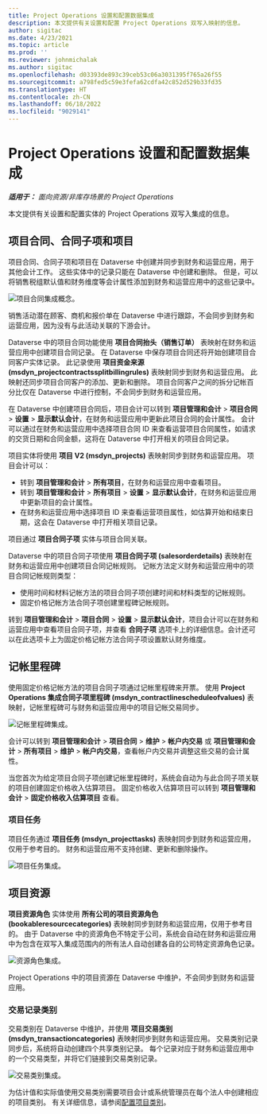 ```yaml
---
title: Project Operations 设置和配置数据集成
description: 本文提供有关设置和配置 Project Operations 双写入映射的信息。
author: sigitac
ms.date: 4/23/2021
ms.topic: article
ms.prod: ''
ms.reviewer: johnmichalak
ms.author: sigitac
ms.openlocfilehash: d03393de893c39ceb53c06a3031395f765a26f55
ms.sourcegitcommit: a798fed5c59e3fefa62cdfa42c852d529b33fd35
ms.translationtype: HT
ms.contentlocale: zh-CN
ms.lasthandoff: 06/18/2022
ms.locfileid: "9029141"
---
```

# <a name="project-operations-setup-and-configuration-data-integration"></a>Project Operations 设置和配置数据集成

_**适用于：** 面向资源/非库存场景的 Project Operations_

本文提供有关设置和配置实体的 Project Operations 双写入集成的信息。

## <a name="project-contracts-contract-lines-and-projects"></a>项目合同、合同子项和项目

项目合同、合同子项和项目在 Dataverse 中创建并同步到财务和运营应用，用于其他会计工作。 这些实体中的记录只能在 Dataverse 中创建和删除。 但是，可以将销售税组默认值和财务维度等会计属性添加到财务和运营应用中的这些记录中。

  ![项目合同集成概念。](./media/1ProjectContract.jpg)

销售活动潜在顾客、商机和报价单在 Dataverse 中进行跟踪，不会同步到财务和运营应用，因为没有与此活动关联的下游会计。

Dataverse 中的项目合同功能使用 **项目合同抬头（销售订单）** 表映射在财务和运营应用中创建项目合同记录。 在 Dataverse 中保存项目合同还将开始创建项目合同客户实体记录。 此记录使用 **项目资金来源 (msdyn\_projectcontractssplitbillingrules)** 表映射同步到财务和运营应用。 此映射还同步项目合同客户的添加、更新和删除。 项目合同客户之间的拆分记帐百分比仅在 Dataverse 中进行控制，不会同步到财务和运营应用。

在 Dataverse 中创建项目合同后，项目会计可以转到 **项目管理和会计** > **项目合同** > **设置** > **显示默认会计**，在财务和运营应用中更新此项目合同的会计属性。 会计可以通过在财务和运营应用中选择项目合同 ID 来查看运营项目合同属性，如请求的交货日期和合同金额，这将在 Dataverse 中打开相关的项目合同记录。

项目实体将使用 **项目 V2 (msdyn\_projects)** 表映射同步到财务和运营应用。 项目会计可以：

  - 转到 **项目管理和会计** > **所有项目**，在财务和运营应用中查看项目。 
  - 转到 **项目管理和会计** > **所有项目** > **设置** > **显示默认会计**，在财务和运营应用中更新项目的会计属性。  
  - 在财务和运营应用中选择项目 ID 来查看运营项目属性，如估算开始和结束日期，这会在 Dataverse 中打开相关项目记录。

项目通过 **项目合同子项** 实体与项目合同关联。

Dataverse 中的项目合同子项使用 **项目合同子项 (salesorderdetails)** 表映射在财务和运营应用中创建项目合同记帐规则。 记帐方法定义财务和运营应用中的项目合同记帐规则类型：

  - 使用时间和材料记帐方法的项目合同子项创建时间和材料类型的记帐规则。
  - 固定价格记帐方法合同子项创建里程碑记帐规则。

转到 **项目管理和会计** > **项目合同** > **设置** > **显示默认会计**，项目会计可以在财务和运营应用中查看项目合同子项，并查看 **合同子项** 选项卡上的详细信息。会计还可以在此选项卡上为固定价格记帐方法合同子项设置默认财务维度。

## <a name="billing-milestones"></a>记帐里程碑

使用固定价格记帐方法的项目合同子项通过记帐里程碑来开票。 使用 **Project Operations 集成合同子项里程碑 (msdyn\_contractlinescheduleofvalues)** 表映射，记帐里程碑可与财务和运营应用中的项目记帐交易同步。

  ![记帐里程碑集成。](./media/2Milestones.jpg)

会计可以转到 **项目管理和会计** > **项目合同** > **维护** > **帐户内交易** 或 **项目管理和会计** > **所有项目** > **维护** > **帐户内交易**，查看帐户内交易并调整这些交易的会计属性。

当您首次为给定项目合同子项创建记帐里程碑时，系统会自动为与此合同子项关联的项目创建固定价格收入估算项目。 固定价格收入估算项目可以转到 **项目管理和会计** > **固定价格收入估算项目** 查看。

### <a name="project-tasks"></a>项目任务

项目任务通过 **项目任务 (msdyn\_projecttasks)** 表映射同步到财务和运营应用，仅用于参考目的。 财务和运营应用不支持创建、更新和删除操作。

  ![项目任务集成。](./media/3Tasks.jpg)

## <a name="project-resources"></a>项目资源

**项目资源角色** 实体使用 **所有公司的项目资源角色 (bookableresourcecategories)** 表映射同步到财务和运营应用，仅用于参考目的。 由于 Dataverse 中的资源角色不特定于公司，系统会自动在财务和运营应用中为包含在双写入集成范围内的所有法人自动创建各自的公司特定资源角色记录。

![资源角色集成。](./media/5Resources.jpg)

Project Operations 中的项目资源在 Dataverse 中维护，不会同步到财务和运营应用。

### <a name="transaction-categories"></a>交易记录类别

交易类别在 Dataverse 中维护，并使用 **项目交易类别 (msdyn\_transactioncategories)** 表映射同步到财务和运营应用。 交易类别记录同步后，系统将自动创建四个共享类别记录。 每个记录对应于财务和运营应用中的一个交易类型，并将它们链接到交易类别记录。

![交易类别集成。](./media/4TransactionCategories.jpg)

为估计值和实际值使用交易类别需要项目会计或系统管理员在每个法人中创建相应的项目类别。 有关详细信息，请参阅[配置项目类别](../project-accounting/configure-project-categories.md)。
